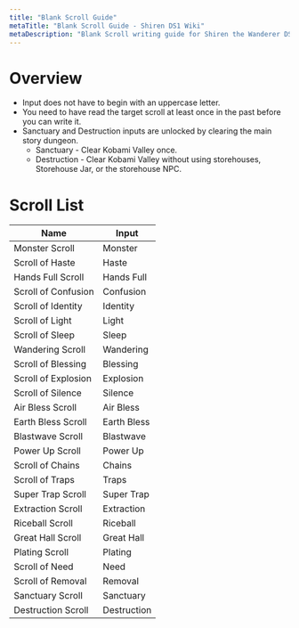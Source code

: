 ```yaml
---
title: "Blank Scroll Guide"
metaTitle: "Blank Scroll Guide - Shiren DS1 Wiki"
metaDescription: "Blank Scroll writing guide for Shiren the Wanderer DS1."
---
```


# Overview

- Input does not have to begin with an uppercase letter.
- You need to have read the target scroll at least once in the past before you can write it.
- Sanctuary and Destruction inputs are unlocked by clearing the main story dungeon.
    - Sanctuary - Clear Kobami Valley once.
    - Destruction - Clear Kobami Valley without using storehouses, Storehouse Jar, or the storehouse NPC.

# Scroll List

|Name|Input|
|-|-|
|Monster Scroll|Monster|
|Scroll of Haste|Haste|
|Hands Full Scroll|Hands Full|
|Scroll of Confusion|Confusion|
|Scroll of Identity|Identity|
|Scroll of Light|Light|
|Scroll of Sleep|Sleep|
|Wandering Scroll|Wandering|
|Scroll of Blessing|Blessing|
|Scroll of Explosion|Explosion|
|Scroll of Silence|Silence|
|Air Bless Scroll|Air Bless|
|Earth Bless Scroll|Earth Bless|
|Blastwave Scroll|Blastwave|
|Power Up Scroll|Power Up|
|Scroll of Chains|Chains|
|Scroll of Traps|Traps|
|Super Trap Scroll|Super Trap|
|Extraction Scroll|Extraction|
|Riceball Scroll|Riceball|
|Great Hall Scroll|Great Hall|
|Plating Scroll|Plating|
|Scroll of Need|Need|
|Scroll of Removal|Removal|
|Sanctuary Scroll|Sanctuary|
|Destruction Scroll|Destruction|
